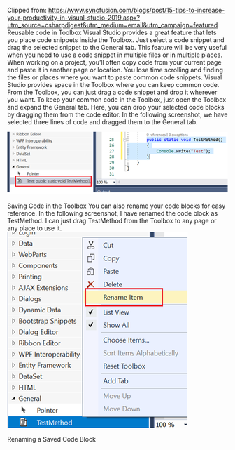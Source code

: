 Clipped from: https://www.syncfusion.com/blogs/post/15-tips-to-increase-your-productivity-in-visual-studio-2019.aspx?utm_source=csharpdigest&utm_medium=email&utm_campaign=featured
Reusable code in Toolbox
Visual Studio provides a great feature that lets you place code snippets inside the Toolbox. Just select a code snippet and drag the selected snippet to the General tab.
This feature will be very useful when you need to use a code snippet in multiple files or in multiple places. When working on a project, you’ll often copy code from your current page and paste it in another page or location. You lose time scrolling and finding the files or places where you want to paste common code snippets.
Visual Studio provides space in the Toolbox where you can keep common code. From the Toolbox, you can just drag a code snippet and drop it wherever you want.
To keep your common code in the Toolbox, just open the Toolbox and expand the General tab. Here, you can drop your selected code blocks by dragging them from the code editor. In the following screenshot, we have selected three lines of code and dragged them to the General tab.

![4385568dc199a7234ac1c4df82b0c67d.png](..\images\4385568dc199a7234ac1c4df82b0c67d.png)

Saving Code in the Toolbox
You can also rename your code blocks for easy reference. In the following 
screenshot, I have renamed the code block as TestMethod. I can just drag TestMethod from the Toolbox to any page or any place to use it.
![7b4c3e6314f48b35d384f87964e48608.png](..\images\7b4c3e6314f48b35d384f87964e48608.png)

Renaming a Saved Code Block
